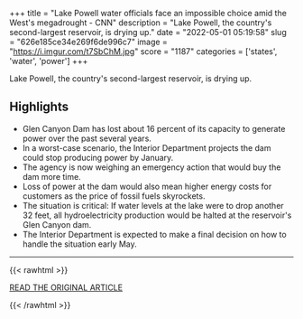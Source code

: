 +++
title = "Lake Powell water officials face an impossible choice amid the West's megadrought - CNN"
description = "Lake Powell, the country's second-largest reservoir, is drying up."
date = "2022-05-01 05:19:58"
slug = "626e185ce34e269f6de996c7"
image = "https://i.imgur.com/t7SbChM.jpg"
score = "1187"
categories = ['states', 'water', 'power']
+++

Lake Powell, the country's second-largest reservoir, is drying up.

## Highlights

- Glen Canyon Dam has lost about 16 percent of its capacity to generate power over the past several years.
- In a worst-case scenario, the Interior Department projects the dam could stop producing power by January.
- The agency is now weighing an emergency action that would buy the dam more time.
- Loss of power at the dam would also mean higher energy costs for customers as the price of fossil fuels skyrockets.
- The situation is critical: If water levels at the lake were to drop another 32 feet, all hydroelectricity production would be halted at the reservoir's Glen Canyon dam.
- The Interior Department is expected to make a final decision on how to handle the situation early May.

---

{{< rawhtml >}}
  <p class="article-category">
    <a target="_blank" href="https://www.cnn.com/2022/04/30/us/west-drought-lake-powell-hydropower-or-water-climate/index.html">READ THE ORIGINAL ARTICLE</a>
  </p>
{{< /rawhtml >}}
